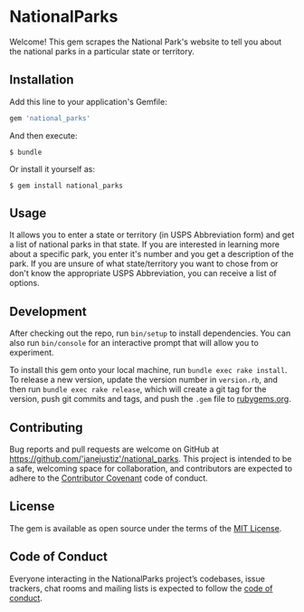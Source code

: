 # NationalParks

Welcome! This gem scrapes the National Park's website to tell you about the national parks in a particular state or territory.

## Installation

Add this line to your application's Gemfile:

```ruby
gem 'national_parks'
```

And then execute:

    $ bundle

Or install it yourself as:

    $ gem install national_parks

## Usage

It allows you to enter a state or territory (in USPS Abbreviation form) and get a list of national parks in that state. If you are interested in learning more about a specific park, you enter it's number and you get a description of the park. If you are unsure of what state/territory you want to chose from or don't know the appropriate USPS Abbreviation, you can receive a list of options.

## Development

After checking out the repo, run `bin/setup` to install dependencies. You can also run `bin/console` for an interactive prompt that will allow you to experiment.

To install this gem onto your local machine, run `bundle exec rake install`. To release a new version, update the version number in `version.rb`, and then run `bundle exec rake release`, which will create a git tag for the version, push git commits and tags, and push the `.gem` file to [rubygems.org](https://rubygems.org).

## Contributing

Bug reports and pull requests are welcome on GitHub at https://github.com/'janejustiz'/national_parks. This project is intended to be a safe, welcoming space for collaboration, and contributors are expected to adhere to the [Contributor Covenant](http://contributor-covenant.org) code of conduct.

## License

The gem is available as open source under the terms of the [MIT License](https://opensource.org/licenses/MIT).

## Code of Conduct

Everyone interacting in the NationalParks project’s codebases, issue trackers, chat rooms and mailing lists is expected to follow the [code of conduct](https://github.com/'janejustiz'/national_parks/blob/master/CODE_OF_CONDUCT.md).
